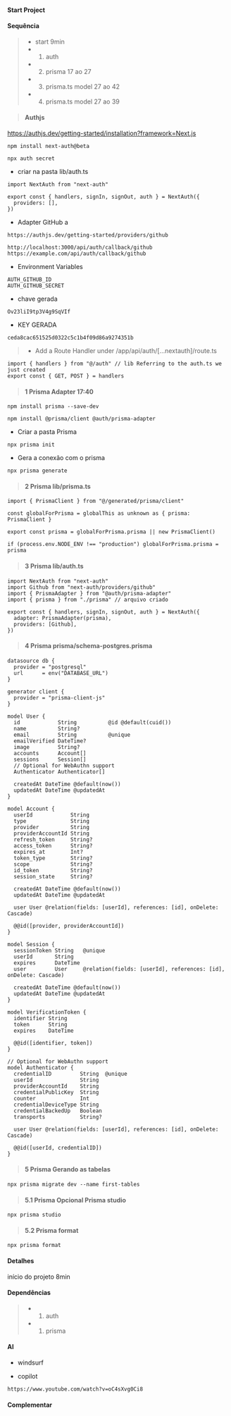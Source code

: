 #### Start Project

#### Sequência
> * start 9min
> * 1. auth
> * 2. prisma 17 ao 27
> * 3. prisma.ts model 27 ao 42
> * 4. prisma.ts model 27 ao 39


> #### Authjs
https://authjs.dev/getting-started/installation?framework=Next.js
```
npm install next-auth@beta
```

```
npx auth secret
```

* criar na pasta lib/auth.ts
```
import NextAuth from "next-auth"
 
export const { handlers, signIn, signOut, auth } = NextAuth({
  providers: [],
})
```

* Adapter GitHub a
```
https://authjs.dev/getting-started/providers/github
```

``` callback no github confi inter e externo
http://localhost:3000/api/auth/callback/github
https://example.com/api/auth/callback/github
```

* Environment Variables
```
AUTH_GITHUB_ID
AUTH_GITHUB_SECRET
```

* chave gerada
```
Ov23liI9tp3V4g9SqVIf
```

* KEY GERADA
```
ceda8cac651525d0322c5c1b4f09d86a9274351b
```

> * Add a Route Handler under /app/api/auth/[...nextauth]/route.ts

```
import { handlers } from "@/auth" // lib Referring to the auth.ts we just created
export const { GET, POST } = handlers
```


> #### 1 Prisma Adapter 17:40
```
npm install prisma --save-dev
```

```
npm install @prisma/client @auth/prisma-adapter
```

* Criar a pasta Prisma
```
npx prisma init
```

* Gera a conexão com o prisma
```
npx prisma generate
```

> #### 2 Prisma lib/prisma.ts
```
import { PrismaClient } from "@/generated/prisma/client"
 
const globalForPrisma = globalThis as unknown as { prisma: PrismaClient }

export const prisma = globalForPrisma.prisma || new PrismaClient()
 
if (process.env.NODE_ENV !== "production") globalForPrisma.prisma = prisma
```

> #### 3 Prisma lib/auth.ts
```
import NextAuth from "next-auth"
import Github from "next-auth/providers/github"
import { PrismaAdapter } from "@auth/prisma-adapter"
import { prisma } from "./prisma" // arquivo criado
 
export const { handlers, signIn, signOut, auth } = NextAuth({
  adapter: PrismaAdapter(prisma),
  providers: [Github],
})
```

> #### 4 Prisma prisma/schema-postgres.prisma
```
datasource db {
  provider = "postgresql"
  url      = env("DATABASE_URL")
}
 
generator client {
  provider = "prisma-client-js"
}
 
model User {
  id            String          @id @default(cuid())
  name          String?
  email         String          @unique
  emailVerified DateTime?
  image         String?
  accounts      Account[]
  sessions      Session[]
  // Optional for WebAuthn support
  Authenticator Authenticator[]
 
  createdAt DateTime @default(now())
  updatedAt DateTime @updatedAt
}
 
model Account {
  userId            String
  type              String
  provider          String
  providerAccountId String
  refresh_token     String?
  access_token      String?
  expires_at        Int?
  token_type        String?
  scope             String?
  id_token          String?
  session_state     String?
 
  createdAt DateTime @default(now())
  updatedAt DateTime @updatedAt
 
  user User @relation(fields: [userId], references: [id], onDelete: Cascade)
 
  @@id([provider, providerAccountId])
}
 
model Session {
  sessionToken String   @unique
  userId       String
  expires      DateTime
  user         User     @relation(fields: [userId], references: [id], onDelete: Cascade)
 
  createdAt DateTime @default(now())
  updatedAt DateTime @updatedAt
}
 
model VerificationToken {
  identifier String
  token      String
  expires    DateTime
 
  @@id([identifier, token])
}
 
// Optional for WebAuthn support
model Authenticator {
  credentialID         String  @unique
  userId               String
  providerAccountId    String
  credentialPublicKey  String
  counter              Int
  credentialDeviceType String
  credentialBackedUp   Boolean
  transports           String?
 
  user User @relation(fields: [userId], references: [id], onDelete: Cascade)
 
  @@id([userId, credentialID])
}
```

> #### 5 Prisma Gerando as tabelas
```
npx prisma migrate dev --name first-tables
```

> #### 5.1 Prisma Opcional Prisma studio
```
npx prisma studio
```

> #### 5.2 Prisma format
```
npx prisma format
```

#### Detalhes 
início do projeto 8min

#### Dependências

> * 1. auth
> * 1. prisma

#### AI
* windsurf

* copilot
```
https://www.youtube.com/watch?v=oC4sXvg0Ci8
```

#### Complementar